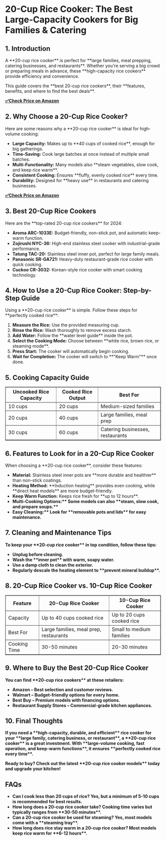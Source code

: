 <!DOCTYPE html>
<html lang="en">
<head>
    <meta charset="UTF-8">
    <meta name="viewport" content="width=device-width, initial-scale=1.0">
    <meta name="title" content="20-Cup Rice Cooker: The Best Large-Capacity Cookers for Big Families & Catering">
    <meta name="description" content="Looking for the best 20-cup rice cooker? Discover top-rated models, features, and benefits for large families, catering businesses, and restaurants.">
    <title>20-Cup Rice Cooker: The Best Large-Capacity Cookers for Big Families & Catering</title>
</head>
<body>

<h1>20-Cup Rice Cooker: The Best Large-Capacity Cookers for Big Families & Catering</h1>

<h2>1. Introduction</h2>
<p>A **20-cup rice cooker** is perfect for **large families, meal prepping, catering businesses, and restaurants**. Whether you're serving a big crowd or preparing meals in advance, these **high-capacity rice cookers** provide efficiency and convenience.</p>
<p>This guide covers the **best 20-cup rice cookers**, their **features, benefits, and where to find the best deals**.</p>

[**✅Check Price on Amazon**](https://amzn.to/41qYRX7)

<h2>2. Why Choose a 20-Cup Rice Cooker?</h2>
<p>Here are some reasons why a **20-cup rice cooker** is ideal for high-volume cooking:</p>
<ul>
    <li><strong>Large Capacity:</strong> Makes up to **40 cups of cooked rice**, enough for big gatherings.</li>
    <li><strong>Time-Saving:</strong> Cook large batches at once instead of multiple small batches.</li>
    <li><strong>Multi-Functionality:</strong> Many models also **steam vegetables, slow cook, and keep rice warm**.</li>
    <li><strong>Consistent Cooking:</strong> Ensures **fluffy, evenly cooked rice** every time.</li>
    <li><strong>Durability:</strong> Designed for **heavy use** in restaurants and catering businesses.</li>
</ul>

[**✅Check Price on Amazon**](https://amzn.to/41qYRX7)

<h2>3. Best 20-Cup Rice Cookers</h2>
<p>Here are the **top-rated 20-cup rice cookers** for 2024:</p>
<ul>
    <li><strong>Aroma ARC-1033E:</strong> Budget-friendly, non-stick pot, and automatic keep-warm function.</li>
    <li><strong>Zojirushi NYC-36:</strong> High-end stainless steel cooker with industrial-grade performance.</li>
    <li><strong>Tatung TAC-20:</strong> Stainless steel inner pot, perfect for large family meals.</li>
    <li><strong>Panasonic SR-GA721:</strong> Heavy-duty restaurant-grade rice cooker with quick cooking.</li>
    <li><strong>Cuckoo CR-3032:</strong> Korean-style rice cooker with smart cooking technology.</li>
</ul>

<h2>4. How to Use a 20-Cup Rice Cooker: Step-by-Step Guide</h2>
<p>Using a **20-cup rice cooker** is simple. Follow these steps for **perfectly cooked rice**:</p>
<ol>
    <li><strong>Measure the Rice:</strong> Use the provided measuring cup.</li>
    <li><strong>Rinse the Rice:</strong> Wash thoroughly to remove excess starch.</li>
    <li><strong>Add Water:</strong> Follow the **water level guide** inside the pot.</li>
    <li><strong>Select the Cooking Mode:</strong> Choose between **white rice, brown rice, or steaming mode**.</li>
    <li><strong>Press Start:</strong> The cooker will automatically begin cooking.</li>
    <li><strong>Wait for Completion:</strong> The cooker will switch to **"Keep Warm"** once done.</li>
</ol>

<h2>5. Cooking Capacity Guide</h2>
<table border="1">
    <tr>
        <th>Uncooked Rice Capacity</th>
        <th>Cooked Rice Output</th>
        <th>Best For</th>
    </tr>
    <tr>
        <td>10 cups</td>
        <td>20 cups</td>
        <td>Medium-sized families</td>
    </tr>
    <tr>
        <td>20 cups</td>
        <td>40 cups</td>
        <td>Large families, meal prep</td>
    </tr>
    <tr>
        <td>30 cups</td>
        <td>60 cups</td>
        <td>Catering businesses, restaurants</td>
    </tr>
</table>

<h2>6. Features to Look for in a 20-Cup Rice Cooker</h2>
<p>When choosing a **20-cup rice cooker**, consider these features:</p>
<ul>
    <li><strong>Material:</strong> Stainless steel inner pots are **more durable and healthier** than non-stick coatings.</li>
    <li><strong>Heating Method:</strong> **Induction heating** provides even cooking, while **direct heat models** are more budget-friendly.</li>
    <li><strong>Keep Warm Function:</strong> Keeps rice fresh for **up to 12 hours**.</li>
    <li><strong>Multi-Cooking Options:** Some models can also **steam, slow cook, and prepare soups.**</li>
    <li><strong>Easy Cleaning:** Look for **removable pots and lids** for easy maintenance.</li>
</ul>

<h2>7. Cleaning and Maintenance Tips</h2>
<p>To keep your **20-cup rice cooker** in top condition, follow these tips:</p>
<ul>
    <li>Unplug before cleaning.</li>
    <li>Wash the **inner pot** with warm, soapy water.</li>
    <li>Use a damp cloth to clean the exterior.</li>
    <li>Regularly descale the heating element to **prevent mineral buildup**.</li>
</ul>

<h2>8. 20-Cup Rice Cooker vs. 10-Cup Rice Cooker</h2>
<table border="1">
    <tr>
        <th>Feature</th>
        <th>20-Cup Rice Cooker</th>
        <th>10-Cup Rice Cooker</th>
    </tr>
    <tr>
        <td>Capacity</td>
        <td>Up to 40 cups cooked rice</td>
        <td>Up to 20 cups cooked rice</td>
    </tr>
    <tr>
        <td>Best For</td>
        <td>Large families, meal prep, restaurants</td>
        <td>Small to medium families</td>
    </tr>
    <tr>
        <td>Cooking Time</td>
        <td>30-50 minutes</td>
        <td>20-30 minutes</td>
    </tr>
</table>

<h2>9. Where to Buy the Best 20-Cup Rice Cooker</h2>
<p>You can find **20-cup rice cookers** at these retailers:</p>
<ul>
    <li><strong>Amazon</strong> – Best selection and customer reviews.</li>
    <li><strong>Walmart</strong> – Budget-friendly options for every home.</li>
    <li><strong>Best Buy</strong> – Premium models with financing options.</li>
    <li><strong>Restaurant Supply Stores</strong> – Commercial-grade kitchen appliances.</li>
</ul>

<h2>10. Final Thoughts</h2>
<p>If you need a **high-capacity, durable, and efficient** rice cooker for your **large family, catering business, or restaurant**, a **20-cup rice cooker** is a great investment. With **large-volume cooking, fast operation, and keep-warm functions**, it ensures **perfectly cooked rice every time**.</p>
<p>Ready to buy? Check out the latest **20-cup rice cooker models** today and upgrade your kitchen!</p>

<h2>FAQs</h2>
<ul>
    <li><strong>Can I cook less than 20 cups of rice?</strong> Yes, but a minimum of 5-10 cups is recommended for best results.</li>
    <li><strong>How long does a 20-cup rice cooker take?</strong> Cooking time varies but typically ranges from **30-50 minutes**.</li>
    <li><strong>Can a 20-cup rice cooker be used for steaming?</strong> Yes, most models come with a **steaming tray**.</li>
    <li><strong>How long does rice stay warm in a 20-cup rice cooker?</strong> Most models keep rice warm for **6-12 hours**.</li>
</ul>

</body>
</html>
